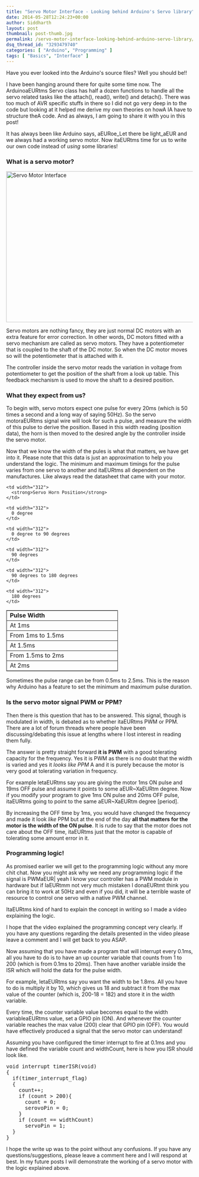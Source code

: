 ```yaml
---
title: "Servo Motor Interface - Looking behind Arduino's Servo library"
date: 2014-05-28T12:24:23+00:00
author: Siddharth
layout: post
thumbnail: post-thumb.jpg
permalink: /servo-motor-interface-looking-behind-arduino-servo-library/
dsq_thread_id: "3293479740"
categories: [ "Arduino", "Programming" ]
tags: [ "Basics", "Interface" ]
---
```


Have you ever looked into the Arduino's source files? Well you should be!!

I have been hanging around there for quite some time now. The ArduinoaEURtms Servo class has half a dozen functions to handle all the servo related tasks like the attach(), read(), write() and detach(). There was too much of AVR specific stuffs in there so I did not go very deep in to the code but looking at it helped me derive my own theories on howA IA have to structure theA code. And as always, I am going to share it with you in this post!

It has always been like Arduino says, aEURoe_Let there be light_aEUR and we always had a working servo motor. Now itaEURtms time for us to write our own code instead of _using_ some libraries!

### **What is a servo motor?**

[<img class="aligncenter size-full wp-image-2335" src="/images/posts/2014/05/1272856951256_hz_en_mp32_4_4217.jpg" alt="Servo Motor Interface" width="521" height="407" srcset="/images/posts/2014/05/1272856951256_hz_en_mp32_4_4217.jpg 521w, /images/posts/2014/05/1272856951256_hz_en_mp32_4_4217-300x234.jpg 300w" sizes="(max-width: 521px) 100vw, 521px" />](/images/posts/2014/05/1272856951256_hz_en_mp32_4_4217.jpg)

Servo motors are nothing fancy, they are just normal DC motors with an extra feature for error correction. In other words, DC motors fitted with a servo mechanism are called as servo motors. They have a potentiometer that is coupled to the shaft of the DC motor. So when the DC motor moves so will the potentiometer that is attached with it.

The controller inside the servo motor reads the variation in voltage from potentiometer to get the position of the shaft from a look up table. This feedback mechanism is used to move the shaft to a desired position.

### **What they expect from us?**

To begin with, servo motors expect one pulse for every 20ms (which is 50 times a second and a long way of saying 50Hz). So the servo motoraEURtms signal wire will look for such a pulse, and measure the width of this pulse to derive the position. Based in this width reading (position data), the horn is then moved to the desired angle by the controller inside the servo motor.

Now that we know the width of the pules is what that matters, we have get into it. Please note that this data is just an approximation to help you understand the logic. The minimum and maximum timings for the pulse varies from one servo to another and itaEURtms all dependent on the manufactures. Like always read the datasheet that came with your motor.

<table class="aligncenter" style="width: 60%;" border="5" frame="box" rules="all" cellspacing="0" align="CENTER">
  <tr>
    <td width="312">
      <strong>Pulse Width</strong>
    </td>
    
    <td width="312">
      <strong>Servo Horn Position</strong>
    </td>
  </tr>
  
  <tr>
    <td width="312">
      At 1ms
    </td>
    
    <td width="312">
      0 degree
    </td>
  </tr>
  
  <tr>
    <td width="312">
      From 1ms to 1.5ms
    </td>
    
    <td width="312">
      0 degree to 90 degrees
    </td>
  </tr>
  
  <tr>
    <td width="312">
      At 1.5ms
    </td>
    
    <td width="312">
      90 degrees
    </td>
  </tr>
  
  <tr>
    <td width="312">
      From 1.5ms to 2ms
    </td>
    
    <td width="312">
      90 degrees to 180 degrees
    </td>
  </tr>
  
  <tr>
    <td width="312">
      At 2ms
    </td>
    
    <td width="312">
      180 degrees
    </td>
  </tr>
</table>

Sometimes the pulse range can be from 0.5ms to 2.5ms. This is the reason why Arduino has a feature to set the minimum and maximum pulse duration.

### **Is the servo motor signal PWM or PPM?**

Then there is this question that has to be answered. This signal, though is modulated in width, is debated as to whether itaEURtms PWM or PPM. There are a lot of forum threads where people have been discussing/debating this issue at lengths where I lost interest in reading them fully.

The answer is pretty straight forward **it is PWM** with a good tolerating capacity for the frequency. Yes it is PWM as there is no doubt that the width is varied and yes it _looks like PPM_ A and it is purely because the motor is very good at tolerating variation in frequency.

For example letaEURtms say you are giving the motor 1ms ON pulse and 19ms OFF pulse and assume it points to some aEUR~XaEURtm degree. Now if you modify your program to give 1ms ON pulse and 20ms OFF pulse, itaEURtms going to point to the same aEUR~XaEURtm degree [period].

By increasing the OFF time by 1ms, you would have changed the frequency and made it look _like_ PPM but at the end of the day **all that matters for the motor is the width of the ON pulse**. It is rude to say that the motor does not care about the OFF time, itaEURtms just that the motor is capable of tolerating some amount error in it.

### **Programming logic!**

As promised earlier we will get to the programming logic without any more chit chat. Now you might ask why we need any programming logic if the signal is PWMaEUR| yeah I know your controller has a PWM module in hardware but if IaEURtmm not very much mistaken I donaEURtmt think you can bring it to work at 50Hz and even if you did, it will be a terrible waste of resource to control one servo with a native PWM channel.

ItaEURtms kind of hard to explain the concept in writing so I made a video explaining the logic.



I hope that the video explained the programming concept very clearly. If you have any questions regarding the details presented in the video please leave a comment and I will get back to you ASAP.

Now assuming that you have made a program that will interrupt every 0.1ms, all you have to do is to have an up counter variable that counts from 1 to 200 (which is from 0.1ms to 20ms). Then have another variable inside the ISR which will hold the data for the pulse width.

For example, letaEURtms say you want the width to be 1.8ms. All you have to do is multiply it by 10, which gives us 18 and subtract it from the max value of the counter (which is, 200-18 = 182) and store it in the width variable.

Every time, the counter variable value becomes equal to the width variableaEURtms value, set a GPIO pin (ON). And whenever the counter variable reaches the max value (200) clear that GPIO pin (OFF). You would have effectively produced a signal that the servo motor can understand!

Assuming you have configured the timer interrupt to fire at 0.1ms and you have defined the variable count and widthCount, here is how you ISR should look like.

<pre class="lang:c decode:true">void interrupt timerISR(void)
{
  if(timer_interrupt_flag)
  {
    count++;
    if (count > 200){
      count = 0;
      serovoPin = 0;
    }
    if (count == widthCount)
      servoPin = 1; 
  }
}</pre>

I hope the write up was to the point without any confusions. If you have any questions/suggestions, please leave a comment here and I will respond at best. In my future posts I will demonstrate the working of a servo motor with the logic explained above.